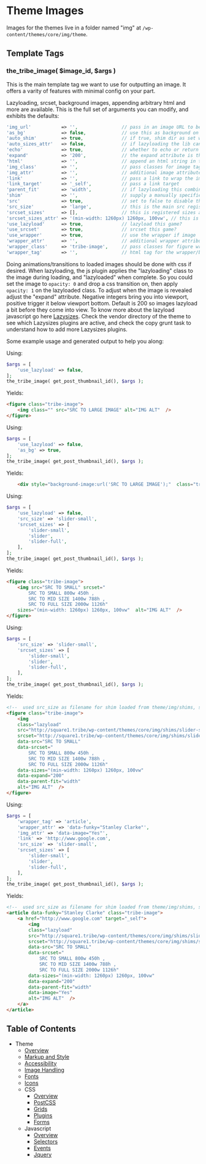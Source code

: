 #  Theme Images

Images for the themes live in a folder named "img" at `/wp-content/themes/core/img/theme`. 

## Template Tags

### the_tribe_image( $image_id, $args )

This is the main template tag we want to use for outputting an image. It offers a varity of features with minimal config on your part.

Lazyloading, srcset, background images, appending arbitrary html and more are available. This is the full set of arguments you can modify, and exhibits the defaults:
```php
'img_url'           => '',                // pass in an image URL to be used as a fallback
'as_bg'             => false,             // use this as background on wrapper?
'auto_shim'         => true,              // if true, shim dir as set will be used, src_size will be used as filename, with png as filetype
'auto_sizes_attr'   => false,             // if lazyloading the lib can auto create sizes attribute.
'echo'              => true,              // whether to echo or return the html
'expand'            => '200',             // the expand attribute is the threshold used by lazysizes. use negative to reveal once in viewport.
'html'              => '',                // append an html string in the wrapper
'img_class'         => '',                // pass classes for image tag. if lazyload is true class "lazyload" is auto added
'img_attr'          => '',                // additional image attributes
'link'              => '',                // pass a link to wrap the image
'link_target'       => '_self',           // pass a link target
'parent_fit'        => 'width',           // if lazyloading this combines with object fit css and the object fit polyfill
'shim'              => '',                // supply a manually specified shim for lazyloading. Will override auto_shim whether true/false.
'src'               => true,              // set to false to disable the src attribute. this is a fallback for non srcset browsers
'src_size'          => 'large',           // this is the main src registered image size
'srcset_sizes'      => [],                // this is registered sizes array for srcset.
'srcset_sizes_attr' => '(min-width: 1260px) 1260px, 100vw', // this is the srcset sizes attribute string used if auto is false.
'use_lazyload'      => true,              // lazyload this game?
'use_srcset'        => true,              // srcset this game?
'use_wrapper'       => true,              // use the wrapper if image
'wrapper_attr'      => '',                // additional wrapper attributes
'wrapper_class'     => 'tribe-image',     // pass classes for figure wrapper. If as_bg is set true gets auto class of "lazyload"
'wrapper_tag'       => '',                // html tag for the wrapper/background image container
```

Doing animations/transitions to loaded images should be done with css if desired. When lazyloading, the js plugin applies the "lazyloading" class to the image during loading, and "lazyloaded" when complete. So you could set the image to `opacity: 0` and drop a css transition on, then apply `opacity: 1` on the lazyloaded class. To adjust when the image is revealed adjust the "expand" attribute. Negative integers bring you into viewport, positive trigger it below viewport bottom. Default is 200 so images lazyload a bit before they come into view. To know more about the lazyload javascript go here [Lazysizes](https://github.com/aFarkas/lazysizes). Check the vendor directory of the theme to see which Lazysizes plugins are active, and check the copy grunt task to understand how to add more Lazysizes plugins. 

Some example usage and generated output to help you along:

Using: 
```php
$args = [
	'use_lazyload' => false,
];
the_tribe_image( get_post_thumbnail_id(), $args );
```
Yields:
```html
<figure class="tribe-image">
	<img class="" src="SRC TO LARGE IMAGE" alt="IMG ALT"  />
</figure>
```
Using: 
```php
$args = [
    'use_lazyload' => false,
    'as_bg' => true,
];
the_tribe_image( get_post_thumbnail_id(), $args );
```
Yields:
```html
	<div style="background-image:url('SRC TO LARGE IMAGE');"  class="tribe-image"></div>
```
Using: 
```php
$args = [
    'use_lazyload' => false,
    'src_size' => 'slider-small',
    'srcset_sizes' => [
        'slider-small',
        'slider',
        'slider-full',
    ],
];
the_tribe_image( get_post_thumbnail_id(), $args );
```
Yields:
```html
<figure class="tribe-image">
	<img src="SRC TO SMALL" srcset="
		SRC TO SMALL 800w 450h ,
        SRC TO MID SIZE 1400w 788h ,
        SRC TO FULL SIZE 2000w 1126h" 
    sizes="(min-width: 1260px) 1260px, 100vw"  alt="IMG ALT"  />
</figure>
```
Using: 
```php
$args = [
    'src_size' => 'slider-small',
    'srcset_sizes' => [
        'slider-small',
        'slider',
        'slider-full',
    ],
];
the_tribe_image( get_post_thumbnail_id(), $args );
```
Yields:
```html
<!--  used src_size as filename for shim loaded from theme/img/shims, shim applied to src and srcset, lazyload uses data atts -->
<figure class="tribe-image">
	<img 
	class="lazyload" 
	src="http://square1.tribe/wp-content/themes/core/img/shims/slider-small.png"  
	srcset="http://square1.tribe/wp-content/themes/core/img/shims/slider-small.png"  
	data-src="SRC TO SMALL"  
	data-srcset="
		SRC TO SMALL 800w 450h ,
        SRC TO MID SIZE 1400w 788h ,
        SRC TO FULL SIZE 2000w 1126h"  
    data-sizes="(min-width: 1260px) 1260px, 100vw"  
    data-expand="200"  
    data-parent-fit="width"  
    alt="IMG ALT"  />
</figure>
```

Using: 
```php
$args = [
	'wrapper_tag' => 'article',
	'wrapper_attr' => 'data-funky="Stanley Clarke"',
	'img_attr' => 'data-image="Yes"',
	'link' => 'http://www.google.com',
    'src_size' => 'slider-small',
    'srcset_sizes' => [
        'slider-small',
        'slider',
        'slider-full',
    ],
];
the_tribe_image( get_post_thumbnail_id(), $args );
```
Yields:
```html
<!--  used src_size as filename for shim loaded from theme/img/shims, shim applied to src and srcset, lazyload uses data atts -->
<article data-funky="Stanley Clarke" class="tribe-image">
	<a href="http://www.google.com" target="_self">
		<img 
		class="lazyload" 
		src="http://square1.tribe/wp-content/themes/core/img/shims/slider-small.png"  
		srcset="http://square1.tribe/wp-content/themes/core/img/shims/slider-small.png"  
		data-src="SRC TO SMALL"  
		data-srcset="
			SRC TO SMALL 800w 450h ,
	        SRC TO MID SIZE 1400w 788h ,
	        SRC TO FULL SIZE 2000w 1126h"  
	    data-sizes="(min-width: 1260px) 1260px, 100vw"  
	    data-expand="200"  
	    data-parent-fit="width" 
	    data-image="Yes"
	    alt="IMG ALT"  />
    </a>
</article>
```

## Table of Contents

* Theme
  * [Overview](/docs/frontend/README.md)
  * [Markup and Style](/docs/frontend/markup-and-style.md)
  * [Accessibility](/docs/frontend/accessibility.md)
  * [Image Handling](/docs/frontend/images.md)
  * [Fonts](/docs/frontend/fonts.md)
  * [Icons](/docs/frontend/icons.md)
  * CSS
    * [Overview](/docs/frontend/css/README.md)
    * [PostCSS](/docs/frontend/css/postcss.md)
    * [Grids](/docs/frontend/css/grids.md)
    * [Plugins](/docs/frontend/css/plugins.md)
    * [Forms](/docs/frontend/css/forms.md)
  * Javascript
    * [Overview](/docs/frontend/js/README.md)
    * [Selectors](/docs/frontend/js/selectors.md)
    * [Events](/docs/frontend/js/events.md)
    * [Jquery](/docs/frontend/js/jquery.md)
